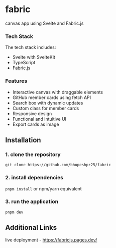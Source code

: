 # fabric

canvas app using Svelte and Fabric.js

### Tech Stack

The tech stack includes:

- Svelte with SvelteKit
- TypeScript
- Fabric.js

### Features

- Interactive canvas with draggable elements
- GitHub member cards using fetch API
- Search box with dynamic updates
- Custom class for member cards
- Responsive design
- Functional and intuitive UI
- Export cards as image

## Installation

### 1. clone the repository

`git clone https://github.com/bhupeshpr25/fabric`

### 2. install dependencies

`pnpm install` or npm/yarn equivalent

### 3. run the application

`pnpm dev`

## Additional Links

live deployment - https://fabricjs.pages.dev/
